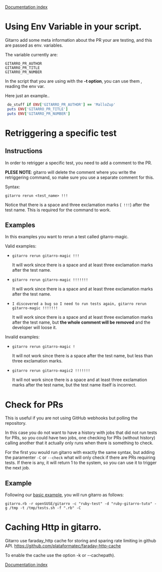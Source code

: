 [Documentation index](../README.md#documentation)

# Using Env Variable in your script.

Gitarro add some meta information about the PR your are testing, and this are passed as env. variables.

The variable currently are:

```console 
GITARRO_PR_AUTHOR
GITARRO_PR_TITLE
GITARRO_PR_NUMBER
```

In the script that you are using with the **-t option**, you can use them , reading the env var.

Here just an example..
```ruby
 do_stuff if ENV['GITARRO_PR_AUTHOR'] == 'MalloZup'
 puts ENV['GITARRO_PR_TITLE']
 puts ENV['GITARRO_PR_NUMBER'] 
```


# Retriggering a specific test

## Instructions

In order to retrigger a specific test, you need to add a comment to the PR.

**PLESE NOTE**: gitarro will delete the comment where you write the retriggering command, 
so make sure you use a separate comment for this.

Syntax:

```gitarro rerun <test_name> !!!```

Notice that there is a space and three exclamation marks (``` !!!```) after the test name. This is required for the command to work.

## Examples

In this examples you want to rerun a test called gitarro-magic.

Valid examples:

* ```gitarro rerun gitarro-magic !!!```
  
  It will work since there is a space and at least three exclamation marks after the test name.
* ```gitarro rerun gitarro-magic !!!!!!!```
  
  It will work since there is a space and at least three exclamation marks after the test name.
* ```I discovered a bug so I need to run tests again, gitarro rerun gitarro-magic !!!!!!!```
  
  It will work since there is a space and at least three exclamation marks after the test name, but **the whole comment will be removed** and the developer will loose it.

Invalid examples:

* ```gitarro rerun gitarro-magic !```
 
  It will not work since there is a space after the test name, but less than three exclamation marks.
* ```gitarro rerun gitarro-magic2 !!!!!!!```
 
  It will not work since there is a space and at least three exclamation marks after the test name, but the test name itself is incorrect.

# Check for PRs

This is useful if you are not using GitHub webhooks but polling the repository.

In this case you do not want to have a history with jobs that did not run tests for PRs, so you could have two jobs, one checking for PRs (without history) calling another that it actually only runs when there is something to check.

For the first you would run gitarro with exactly the same syntax, but adding the paramenter ```-C``` or ```--check``` what will only check if there are PRs requiring tests. If there is any, it will return 1 to the system, so you can use it to trigger the next job.

## Example

Following our [basic example](BASICS.md#a-basic-example), you will run gitarro as follows:

```console
gitarro.rb -r openSUSE/gitarro -c "ruby-test" -d "ruby-gitarro-tuto" -g /tmp -t /tmp/tests.sh -f ".rb" -C
```

# Caching Http in gitarro.

Gitarro  use faraday_http cache for storing and sparing rate limiting in github API.
https://github.com/plataformatec/faraday-http-cache

To enable the cache use the option -k or --cachepath).


[Documentation index](../README.md#documentation)
